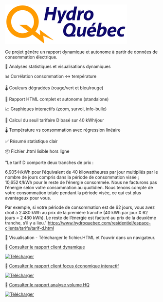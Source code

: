 ![Logo Hydro-Québec](https://raw.githubusercontent.com/LeoCode23/Hydro-Quebec/main/logo-hydro-quebec-couleur.svg)

Ce projet génère un rapport dynamique et autonome à partir de données de consommation électrique.

🔎 Analyses statistiques et visualisations dynamiques

📊 Corrélation consommation ↔ température

🌡️ Couleurs dégradées (rouge/vert et bleu/rouge)

📁 Rapport HTML complet et autonome (standalone)

📈 Graphiques interactifs (zoom, survol, info-bulle)

🧠 Calcul du seuil tarifaire D basé sur 40 kWh/jour

🌡️ Température vs consommation avec régression linéaire

✅ Résumé statistique clair

📦 Fichier .html lisible hors ligne



"Le tarif D comporte deux tranches de prix :

6,905 ¢/kWh pour l’équivalent de 40 kilowattheures par jour multipliés par le nombre de jours compris dans la période de consommation visée ;
10,652 ¢/kWh pour le reste de l’énergie consommée.
Nous ne facturons pas l’énergie selon votre consommation au quotidien. Nous tenons compte de votre consommation totale pendant la période visée, ce qui est plus avantageux pour vous.

Par exemple, si votre période de consommation est de 62 jours, vous avez droit à 2 480 kWh au prix de la première tranche (40 kWh par jour X 62 jours = 2 480 kWh). Le reste de l’énergie est facturé au prix de la deuxième tranche, s’il y a lieu."
https://www.hydroquebec.com/residentiel/espace-clients/tarifs/tarif-d.html

📄 Visualisation - Télécharger le fichier.HTML et l'ouvrir dans un navigateur.

📄 [Consulter le rapport client dynamique ](https://github.com/LeoCode23/Hydro-Quebec/blob/main/rapport_dynamique.html)

[![Télécharger](https://img.shields.io/badge/T%C3%A9l%C3%A9charger-Rapport%20HTML-blue)](https://github.com/LeoCode23/Hydro-Quebec/raw/main/rapport_dynamique.html)

📄 [Consulter le rapport client focus économique interactif](https://github.com/LeoCode23/Hydro-Quebec/blob/main/rapport_economique.html)

[![Télécharger](https://img.shields.io/badge/T%C3%A9l%C3%A9charger-Rapport%20HTML-blue)](https://github.com/LeoCode23/Hydro-Quebec/raw/main/rapport_economique.html)

📄 [Consulter le rapport analyse volume HQ](https://github.com/LeoCode23/Hydro-Quebec/blob/main/rapport_analyse_HQ01.html)

[![Télécharger](https://img.shields.io/badge/T%C3%A9l%C3%A9charger-Rapport%20HTML-blue)](https://github.com/LeoCode23/Hydro-Quebec/blob/main/rapport_analyse_HQ01.html)
